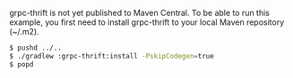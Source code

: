 grpc-thrift is not yet published to Maven Central. To be able to run this
example, you first need to install grpc-thrift to your local Maven repository
(~/.m2).

```sh
$ pushd ../..
$ ./gradlew :grpc-thrift:install -PskipCodegen=true
$ popd
```
